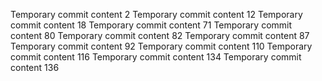 Temporary commit content 2
Temporary commit content 12
Temporary commit content 18
Temporary commit content 71
Temporary commit content 80
Temporary commit content 82
Temporary commit content 87
Temporary commit content 92
Temporary commit content 110
Temporary commit content 116
Temporary commit content 134
Temporary commit content 136
